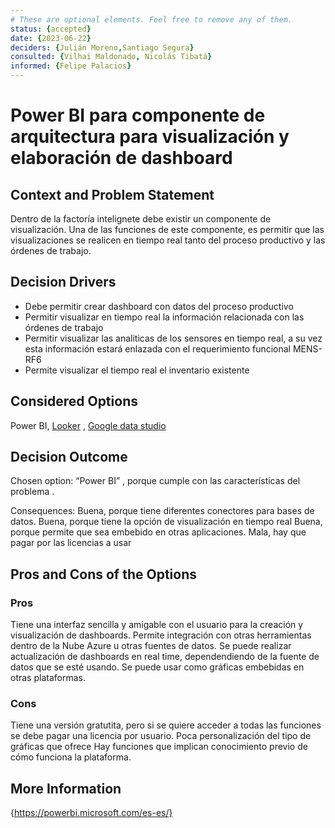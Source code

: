 ```yaml
---
# These are optional elements. Feel free to remove any of them.
status: {accepted}
date: {2023-06-22}
deciders: {Julián Moreno,Santiago Segura}
consulted: {Vilhai Maldonado, Nicolás Tibatá}
informed: {Felipe Palacios}
---
```

# Power BI para componente de arquitectura para visualización y elaboración de dashboard

## Context and Problem Statement

Dentro de la factoría intelignete debe existir un componente de visualización. Una de las funciones de este componente, es permitir que las visualizaciones se realicen en tiempo real tanto del proceso productivo y las órdenes de trabajo.

## Decision Drivers

* Debe permitir crear dashboard con datos del proceso productivo
* Permitir visualizar en tiempo real la información relacionada con las órdenes de trabajo
* Permitir visualizar las analiticas de los sensores en tiempo real, a su vez esta información estará enlazada con el requerimiento funcional MENS-RF6
* Permite visualizar el tiempo real el inventario existente

## Considered Options

Power BI, 
[Looker](MADR_3_1_2.md) , 
[Google data studio](MADR_3_1_3.md)

## Decision Outcome

Chosen option: “Power BI” , porque cumple con las características del problema .

Consequences: 
Buena, porque tiene diferentes conectores para bases de datos. 
Buena, porque tiene la opción de visualización en tiempo real 
Buena, porque  permite que sea embebido en otras aplicaciones.
Mala, hay que pagar por las licencias a usar

## Pros and Cons of the Options

### Pros

Tiene una interfaz sencilla y amigable con el usuario para la creación y visualización de dashboards. 
Permite integración con otras herramientas dentro de la Nube Azure u otras fuentes de datos. 
Se puede realizar actualización de dashboards en real time, dependendiendo de la fuente de datos que se esté usando. 
Se puede usar como gráficas embebidas en otras plataformas. 


### Cons

Tiene una versión gratutita, pero si se quiere acceder a todas las funciones se debe pagar una licencia por usuario. 
Poca personalización del tipo de gráficas que ofrece
Hay funciones que implican conocimiento previo de cómo funciona la plataforma. 

## More Information

{https://powerbi.microsoft.com/es-es/}
